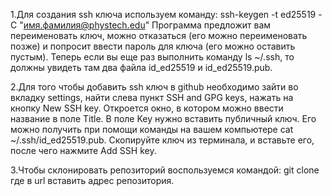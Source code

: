 1.Для создания ssh ключа используем команду:
ssh-keygen -t ed25519 -C "имя.фамилия@phystech.edu"
Программа предложит вам переименовать ключ, можно отказаться (его можно переименовать позже) и попросит ввести пароль для ключа (его можно оставить пустым). Теперь если вы еще раз выполнить команду ls ~/.ssh, то должны увидеть там два файла id_ed25519 и  id_ed25519.pub. 

2.Для того чтобы добавить ssh ключ в github необходимо зайти во вкладку settings, найти слева пункт SSH and GPG keys, нажать на кнопку New SSH key. Откроется окно, в котором можно ввести название в поле Title. В поле Key нужно вставить публичный ключ. Его можно получить при помощи команды на вашем компьютере cat ~/.ssh/id_ed25519.pub. Скопируйте ключ из терминала, и вставьте его, после чего нажмите Add SSH key.

3.Чтобы склонировать репозиторий воспользуемся командой:
git clone <url>
где в url вставить адрес репозитория.
